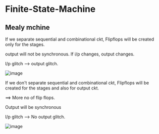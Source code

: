 # Finite-State-Machine

## Mealy mchine

If we separate sequential and combinational ckt, Flipflops will be created only for the stages.

output will not be synchronous. If i/p changes, output changes. 

I/p glitch --> output glitch.

![image](https://github.com/Sourav365/Finite-State-Machine/assets/49667585/9055eceb-fef9-44e9-98ad-87b8e23ef017)


If we don't separate sequential and combinational ckt, Flipflops will be created for the stages and also for output ckt.

==> More no of flip flops.

Output will be synchronous

I/p glitch --> No output glitch.

![image](https://github.com/Sourav365/Finite-State-Machine/assets/49667585/37539262-4c99-4c69-a88f-391772abf5f7)
